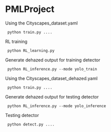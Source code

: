 # PMLProject


Using the Cityscapes_dataset.yaml

``` python train.py ....```

RL training

``` python RL_learning.py```

Generate dehazed output for training detector

``` python RL_inference.py --mode yolo_train```

Using the Cityscapes_dataset_dehazed.yaml

``` python train.py ....```

Generate dehazed output for testing detector

``` python RL_inference.py --mode yolo_inference```

Testing detector

``` python detect.py ....```
